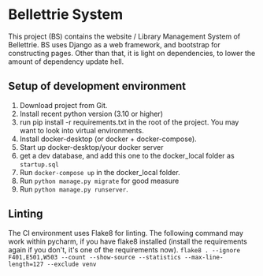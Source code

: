 # Bellettrie System

This project (BS) contains the website / Library Management System of Bellettrie. BS uses Django as a web framework, and bootstrap for constructing pages. Other than that, it is light on dependencies, to lower the amount of dependency update hell.

## Setup of development environment
1. Download project from Git.
2. Install recent python version (3.10 or higher)
3. run pip install -r requirements.txt in the root of the project. You may want to look into virtual environments.
4. Install docker-desktop (or docker + docker-compose).
5. Start up docker-desktop/your docker server
6. get a dev database, and add this one to the docker_local folder as `startup.sql`
7. Run `docker-compose up` in the docker_local folder. 
8. Run `python manage.py migrate` for good measure
9. Run `python manage.py runserver`.

## Linting
The CI environment uses Flake8 for linting. The following command may work within pycharm, if you have flake8 installed (install the requirements again if you don't, it's one of the requirements now).
```flake8 . --ignore F401,E501,W503 --count --show-source --statistics --max-line-length=127 --exclude venv```

